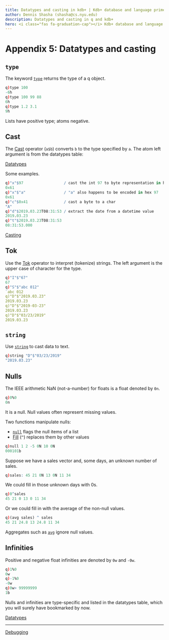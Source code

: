 ```yaml
---
title: Datatypes and casting in kdb+ | Kdb+ database and language primer | Documentation for kdb+ and q
author: Dennis Shasha (shasha@cs.nyu.edu)
description: Datatypes and casting in q and kdb+
hero: <i class="fas fa-graduation-cap"></i> Kdb+ database and language primer
---
```

# Appendix 5: Datatypes and casting



## `type`

The keyword [`type`](../../ref/type.md) returns the type of a q object.

```q
q)type 100
-6h
q)type 100 99 88
6h
q)type 1.2 3.1
9h
```

Lists have positive type; atoms negative.


## Cast

The [Cast](../../ref/cast.md) operator (`a$b`) converts `b` to the type specified by `a`. The atom left argument is from the datatypes table:

<i class="fas fa-book-open"></i>
[Datatypes](../../basics/datatypes.md)

Some examples.

```q
q)"x"$97                  / cast the int 97 to byte representation in hex
0x61
q)"x"$"a"                 / "a" also happens to be encoded in hex 97
0x61
q)"c"$0x41                / cast a byte to a char
"A"
q)"d"$2019.03.23T08:31:53 / extract the date from a datetime value
2019.03.23
q)"t"$2019.03.23T08:31:53
08:31:53.000
```

<i class="fas fa-book-open"></i>
[Casting](../../basics/casting.md)


## Tok

Use the [Tok](../../ref/tok.md) operator to interpret (tokenize) strings.
The left argument is the upper case of character for the type.

```q
q)"I"$"67"
67
q)"S"$"abc 012"
`abc 012
q)"D"$"2019.03.23"
2019.03.23
q)"D"$"2019-03-23"
2019.03.23
q)"D"$"03/23/2019"
2019.03.23
```


## `string`


Use [`string`](../../ref/string.md) to cast data to text.

```q
q)string "D"$"03/23/2019"
"2019.03.23"
```


## Nulls

The IEEE arithmetic NaN (not-a-number) for floats is a float denoted by `0n`.

```q
q)0%0
0n
```

It is a null.
Null values often represent missing values.

Two functions manipulate nulls: 

-   [`null`](../../ref/null.md) flags the null items of a list
-   [Fill](../../ref/fill.md) (`^`) replaces them by other values

```q
q)null 1 2 -5 0N 10 0N
000101b
```

Suppose we have a sales vector and, some days, an unknown number of sales.

```q
q)sales: 45 21 0N 13 0N 11 34
```

We could fill in those unknown days with 0s.

```q
q)0^sales
45 21 0 13 0 11 34
```

Or we could fill in with the average of the non-null values.

```q
q)(avg sales) ^ sales
45 21 24.8 13 24.8 11 34
```

Aggregates such as [`avg`](../../ref/avg.md) ignore null values.


## Infinities

Positive and negative float infinities are denoted by `0w` and `-0w`.

```q
q)1%0
0w
q)-1%0
-0w
q)0w> 99999999
1b
```

Nulls and infinities are type-specific and listed in the datatypes table, which you will surely have bookmarked by now.

<i class="fas fa-book-open"></i>
[Datatypes](../../basics/datatypes.md)

---
<i class="far fa-hand-point-right"></i>
[Debugging](debug.md)
